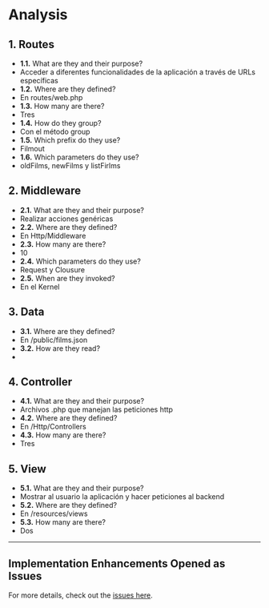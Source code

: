 # **Analysis**

## **1. Routes**
- **1.1.** What are they and their purpose?  
-  Acceder a diferentes funcionalidades de la aplicación a través de URLs específicas
- **1.2.** Where are they defined?  
-  En routes/web.php
- **1.3.** How many are there?  
-  Tres
- **1.4.** How do they group?  
-  Con el método group
- **1.5.** Which prefix do they use?  
-  Filmout
- **1.6.** Which parameters do they use?  
- oldFilms, newFilms y listFirlms

## **2. Middleware**
- **2.1.** What are they and their purpose?  
-  Realizar acciones genéricas
- **2.2.** Where are they defined?  
-  En Http/Middleware
- **2.3.** How many are there?  
-  10
- **2.4.** Which parameters do they use?  
-  Request y Clousure
- **2.5.** When are they invoked?  
-  En el Kernel

## **3. Data**
- **3.1.** Where are they defined?  
-  En /public/films.json
- **3.2.** How are they read?  
- 

## **4. Controller**
- **4.1.** What are they and their purpose?  
-  Archivos .php que manejan las peticiones http
- **4.2.** Where are they defined?  
-  En /Http/Controllers
- **4.3.** How many are there?  
-  Tres

## **5. View**
- **5.1.** What are they and their purpose?  
-  Mostrar al usuario la aplicación y hacer peticiones al backend
- **5.2.** Where are they defined?  
-  En /resources/views
- **5.3.** How many are there?  
-  Dos

---

## **Implementation Enhancements Opened as Issues**
For more details, check out the [issues here](https://github.com/Stucom-Pelai/M07_UF2_Laravel/issues).
